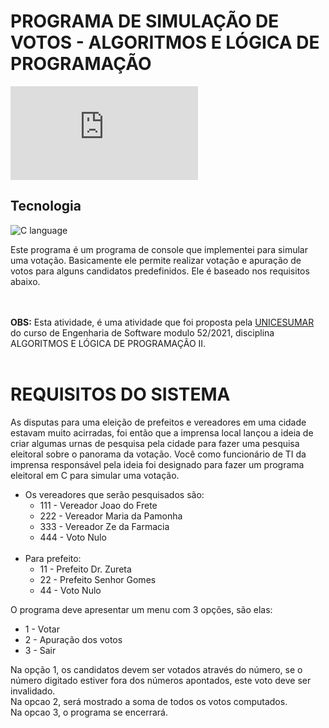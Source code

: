 # PROGRAMA DE SIMULAÇÃO DE VOTOS - ALGORITMOS E LÓGICA DE PROGRAMAÇÃO

[![MIT license](https://badgen.net/github/license/Naereen/Strapdown.js)](https://github.com/Naereen/StrapDown.js/blob/master/LICENSE)

## Tecnologia
![C language]( https://img.shields.io/badge/C-00599C?style=for-the-badge&logo=c&logoColor=white)

Este programa é um programa de console que implementei para simular uma votação. Basicamente ele permite realizar votação e apuração de votos para alguns candidatos predefinidos. Ele é baseado nos requisitos abaixo.

<br/><br/>
<strong>OBS:</strong> Esta atividade, é uma atividade que foi proposta pela [UNICESUMAR](https://www.unicesumar.edu.br/ead/) do curso de Engenharia de Software modulo 52/2021, disciplina ALGORITMOS E LÓGICA DE PROGRAMAÇÃO II.
 <br/><br/>

# REQUISITOS DO SISTEMA
As disputas para uma eleição de prefeitos e vereadores em uma cidade estavam muito acirradas, foi então que a imprensa local lançou a ideia de criar algumas urnas de pesquisa pela cidade para fazer uma pesquisa eleitoral sobre o panorama da votação. Você como funcionário de TI da imprensa responsável pela ideia foi designado para fazer um programa eleitoral em C para simular uma votação.

- Os vereadores que serão pesquisados são:
    * 111 - Vereador Joao do Frete
    * 222 - Vereador Maria da Pamonha
    * 333 - Vereador Ze da Farmacia
    * 444 - Voto Nulo
<br/><br/>
- Para prefeito:
    * 11 - Prefeito Dr. Zureta
    * 22 - Prefeito Senhor Gomes
    * 44 - Voto Nulo

O programa deve apresentar um menu com 3 opções, são elas:
   * 1 - Votar
   * 2 - Apuração dos votos
   * 3 - Sair

Na opção 1, os candidatos devem ser votados através do número, se o número digitado estiver fora dos números apontados, este voto deve ser invalidado.<br/>
Na opcao 2, será mostrado a soma de todos os votos computados.<br/>
Na opcao 3, o programa se encerrará.